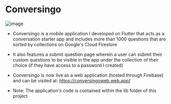 # Conversingo
![image](https://user-images.githubusercontent.com/82429124/211680548-4ac7b8c0-cf4a-4385-a94d-5fcc9b1191e8.png)

- Conversingo is a mobile application I developed on Flutter that acts as a conversation starter app and includes more than 1000 questions that are sorted by collections on Google's Cloud Firestore

- It also features a submit question page wherein a user can submit their custom questions to be visible in the app under the collection of their choice (if they have access to a password I created)

- Conversingo is now live as a web application (hosted through Firebase) and can be visited at: https://conversingoweb.web.app/

- Note: The application's code is contained within the lib folder of this project
